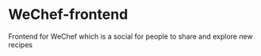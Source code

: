 # WeChef-frontend
Frontend for WeChef which is a social for people to share and explore new recipes
